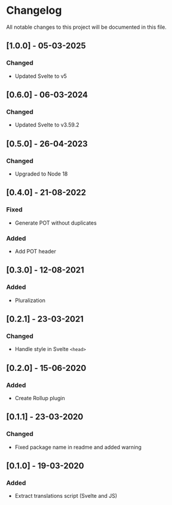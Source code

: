 # Changelog

All notable changes to this project will be documented in this file.

## [1.0.0] - 05-03-2025

### Changed

-   Updated Svelte to v5

## [0.6.0] - 06-03-2024

### Changed

-   Updated Svelte to v3.59.2

## [0.5.0] - 26-04-2023

### Changed

-   Upgraded to Node 18

## [0.4.0] - 21-08-2022

### Fixed

-   Generate POT without duplicates

### Added

-   Add POT header

## [0.3.0] - 12-08-2021

### Added

-   Pluralization

## [0.2.1] - 23-03-2021

### Changed

-   Handle style in Svelte `<head>`

## [0.2.0] - 15-06-2020

### Added

-   Create Rollup plugin

## [0.1.1] - 23-03-2020

### Changed

-   Fixed package name in readme and added warning

## [0.1.0] - 19-03-2020

### Added

-   Extract translations script (Svelte and JS)
